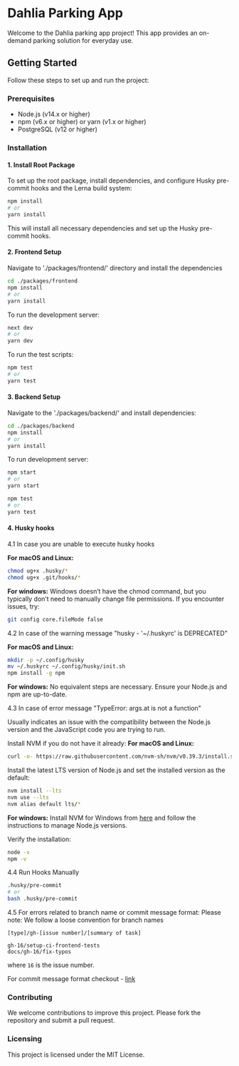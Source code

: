 # Dahlia Parking App

Welcome to the Dahlia parking app project! This app provides an on-demand parking solution for everyday use.

## Getting Started

Follow these steps to set up and run the project:

### Prerequisites

- Node.js (v14.x or higher)
- npm (v6.x or higher) or yarn (v1.x or higher)
- PostgreSQL (v12 or higher)

### Installation

#### 1. Install Root Package

To set up the root package, install dependencies, and configure Husky pre-commit hooks and the Lerna build system:

```bash
npm install
# or
yarn install
```

This will install all necessary dependencies and set up the Husky pre-commit hooks.

#### 2. Frontend Setup

Navigate to './packages/frontend/' directory and install the dependencies

```bash
cd ./packages/frontend
npm install
# or
yarn install
```

To run the development server:

```bash
next dev
# or
yarn dev
```

To run the test scripts:

```bash
npm test
# or
yarn test
```

#### 3. Backend Setup

Navigate to the './packages/backend/' and install dependencies:

```bash
cd ./packages/backend
npm install
# or
yarn install
```

To run development server:

```bash
npm start
# or
yarn start
```

```bash
npm test
# or
yarn test
```

#### 4. Husky hooks

4.1 In case you are unable to execute husky hooks

**For macOS and Linux:**

```bash
chmod ug+x .husky/*
chmod ug+x .git/hooks/*
```

**For windows:**
Windows doesn’t have the chmod command, but you typically don’t need to manually change file permissions. If you encounter issues, try:

```bash
git config core.fileMode false
```

4.2 In case of the warning message "husky - '~/.huskyrc' is DEPRECATED"

**For macOS and Linux:**

```bash
mkdir -p ~/.config/husky
mv ~/.huskyrc ~/.config/husky/init.sh
npm install -g npm
```

**For windows:**
No equivalent steps are necessary. Ensure your Node.js and npm are up-to-date.

4.3 In case of error message "TypeError: args.at is not a function"

Usually indicates an issue with the compatibility between the Node.js version and the JavaScript code you are trying to run.

Install NVM if you do not have it already:
**For macOS and Linux:**

```bash
curl -o- https://raw.githubusercontent.com/nvm-sh/nvm/v0.39.3/install.sh | bash
```

Install the latest LTS version of Node.js and set the installed version as the default:

```bash
nvm install --lts
nvm use --lts
nvm alias default lts/*
```

**For windows:**
Install NVM for Windows from [here](https://github.com/coreybutler/nvm-windows) and follow the instructions to manage Node.js versions.

Verify the installation:

```bash
node -v
npm -v
```

4.4 Run Hooks Manually

```bash
.husky/pre-commit
# or
bash .husky/pre-commit
```

4.5 For errors related to branch name or commit message format:
Please note: We follow a loose convention for branch names

```
[type]/gh-[issue number]/[summary of task]

gh-16/setup-ci-frontend-tests
docs/gh-16/fix-typos
```

where `16` is the issue number.

For commit message format checkout - [link](https://www.conventionalcommits.org/en/v1.0.0/)

### Contributing

We welcome contributions to improve this project. Please fork the repository and submit a pull request.

### Licensing

This project is licensed under the MIT License.
